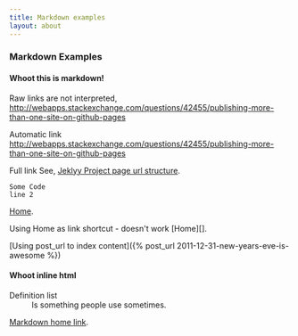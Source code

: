 ```yaml
---
title: Markdown examples
layout: about
---
```


### Markdown Examples

#### Whoot this is markdown!

Raw links are not interpreted,
http://webapps.stackexchange.com/questions/42455/publishing-more-than-one-site-on-github-pages

Automatic link
<http://webapps.stackexchange.com/questions/42455/publishing-more-than-one-site-on-github-pages>

Full link See, [Jeklyy Project page url structure](http://jekyllrb.com/docs/github-pages/#project-page-url-structure).


```
Some Code
line 2
```

[Home](index.html).

Using Home as link shortcut - doesn't work
[Home][].


[Using post_url to index content]({% post_url 2011-12-31-new-years-eve-is-awesome %})

#### Whoot inline html

<dl>
  <dt>Definition list</dt>
  <dd>Is something people use sometimes.</dd>
</dl>

[Markdown home link](index.html).

